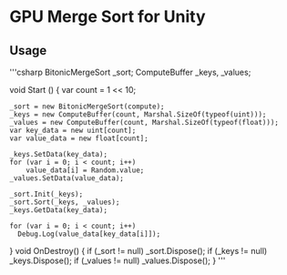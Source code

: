 # GPU Merge Sort for Unity
## Usage
'''csharp
BitonicMergeSort _sort;
ComputeBuffer _keys, _values;

void Start () {
	var count = 1 << 10;

	_sort = new BitonicMergeSort(compute);
	_keys = new ComputeBuffer(count, Marshal.SizeOf(typeof(uint)));
	_values = new ComputeBuffer(count, Marshal.SizeOf(typeof(float)));
	var key_data = new uint[count];
	var value_data = new float[count];
	
	_keys.SetData(key_data);
	for (var i = 0; i < count; i++)
		value_data[i] = Random.value;
	_values.SetData(value_data);

	_sort.Init(_keys);
	_sort.Sort(_keys, _values);
	_keys.GetData(key_data);
	
	for (var i = 0; i < count; i++)
	  Debug.Log(value_data[key_data[i]]);
}
void OnDestroy() {
	if (_sort != null)
		_sort.Dispose();
	if (_keys != null)
	  _keys.Dispose();
	 if (_values != null)
	  _values.Dispose();
}
'''
